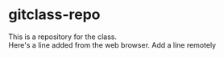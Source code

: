 # gitclass-repo
This is a repository for the class.  
Here's a line added from the web browser.
Add a line remotely
